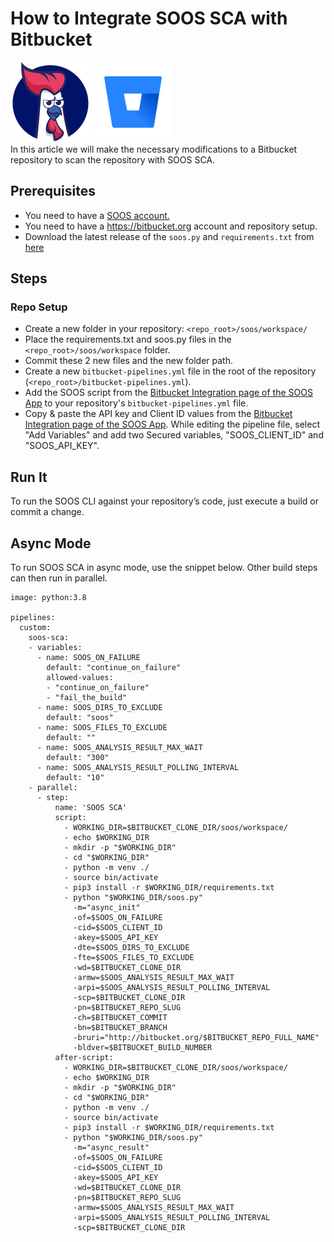 # How to Integrate SOOS SCA with Bitbucket
<div>
<img src="../assets/img/SOOS-Icon.png" alt="SOOS" width="128" height="128">
<img src="../assets/img/bitbucket.png" alt="Bitbucket" width="128" height="128">
</div>
In this article we will make the necessary modifications to a Bitbucket repository to scan the repository with SOOS SCA.

## Prerequisites

- You need to have a [SOOS account.](https://app.soos.io/register)
- You need to have a https://bitbucket.org account and repository setup.
- Download the latest release of the `soos.py` and `requirements.txt` from [here](https://github.com/soos-io/soos-ci-analysis-python/releases/)

## Steps

### **Repo Setup**
* Create a new folder in your repository: `<repo_root>/soos/workspace/`
* Place the requirements.txt and soos.py files in the `<repo_root>/soos/workspace` folder.
* Commit these 2 new files and the new folder path.
* Create a new `bitbucket-pipelines.yml` file in the root of the repository (`<repo_root>/bitbucket-pipelines.yml`).
* Add the SOOS script from the [Bitbucket Integration page of the SOOS App](https://app.soos.io/integrate/sca?id=bitbucket) to your repository's `bitbucket-pipelines.yml` file.
* Copy & paste the API key and Client ID values from the [Bitbucket Integration page of the SOOS App](https://app.soos.io/integrate/sca?id=bitbucket). While editing the pipeline file, select "Add Variables" and add two Secured variables, "SOOS_CLIENT_ID" and "SOOS_API_KEY".

## Run It
To run the SOOS CLI against your repository’s code, just execute a build or commit a change.

## Async Mode
To run SOOS SCA in async mode, use the snippet below. Other build steps can then run in parallel.

```
image: python:3.8

pipelines:
  custom:
    soos-sca:
    - variables:
      - name: SOOS_ON_FAILURE
        default: "continue_on_failure"
        allowed-values:
        - "continue_on_failure"
        - "fail_the_build"
      - name: SOOS_DIRS_TO_EXCLUDE
        default: "soos"
      - name: SOOS_FILES_TO_EXCLUDE
        default: ""
      - name: SOOS_ANALYSIS_RESULT_MAX_WAIT
        default: "300"
      - name: SOOS_ANALYSIS_RESULT_POLLING_INTERVAL
        default: "10"
    - parallel:
      - step:
          name: 'SOOS SCA'
          script:
            - WORKING_DIR=$BITBUCKET_CLONE_DIR/soos/workspace/
            - echo $WORKING_DIR
            - mkdir -p "$WORKING_DIR"
            - cd "$WORKING_DIR"
            - python -m venv ./
            - source bin/activate
            - pip3 install -r $WORKING_DIR/requirements.txt
            - python "$WORKING_DIR/soos.py"
              -m="async_init"
              -of=$SOOS_ON_FAILURE
              -cid=$SOOS_CLIENT_ID
              -akey=$SOOS_API_KEY
              -dte=$SOOS_DIRS_TO_EXCLUDE
              -fte=$SOOS_FILES_TO_EXCLUDE
              -wd=$BITBUCKET_CLONE_DIR
              -armw=$SOOS_ANALYSIS_RESULT_MAX_WAIT
              -arpi=$SOOS_ANALYSIS_RESULT_POLLING_INTERVAL
              -scp=$BITBUCKET_CLONE_DIR
              -pn=$BITBUCKET_REPO_SLUG
              -ch=$BITBUCKET_COMMIT
              -bn=$BITBUCKET_BRANCH
              -bruri="http://bitbucket.org/$BITBUCKET_REPO_FULL_NAME"
              -bldver=$BITBUCKET_BUILD_NUMBER
          after-script:
            - WORKING_DIR=$BITBUCKET_CLONE_DIR/soos/workspace/
            - echo $WORKING_DIR
            - mkdir -p "$WORKING_DIR"
            - cd "$WORKING_DIR"
            - python -m venv ./
            - source bin/activate
            - pip3 install -r $WORKING_DIR/requirements.txt
            - python "$WORKING_DIR/soos.py"
              -m="async_result"
              -of=$SOOS_ON_FAILURE
              -cid=$SOOS_CLIENT_ID
              -akey=$SOOS_API_KEY
              -wd=$BITBUCKET_CLONE_DIR
              -pn=$BITBUCKET_REPO_SLUG
              -armw=$SOOS_ANALYSIS_RESULT_MAX_WAIT
              -arpi=$SOOS_ANALYSIS_RESULT_POLLING_INTERVAL
              -scp=$BITBUCKET_CLONE_DIR
```
